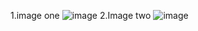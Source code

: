 1.image one
![image](https://github.com/mano2102/skcet-sample/assets/112633959/d19b50dc-c349-4e2a-b6e3-69a28ef275ad)
2.Image two
![image](https://github.com/mano2102/skcet-sample/assets/112633959/ac8ed4b3-455e-41e7-91bd-7af1a398489c)
